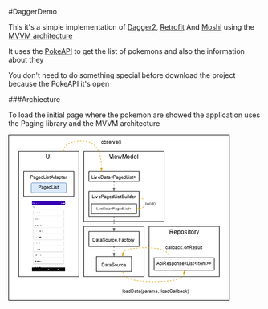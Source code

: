 #DaggerDemo

This it's a simple implementation of [Dagger2](https://github.com/google/dagger), [Retrofit](https://github.com/square/retrofit) And [Moshi](https://github.com/square/moshi) using the [MVVM architecture](https://developer.android.com/jetpack/guide)

It uses the [PokeAPI](https://pokeapi.co/api) to get the list of pokemons and also the information about they

You don't need to do something special before download the project because the PokeAPI it's open

###Archiecture

To load the initial page where the pokemon are showed the application uses the Paging library and the MVVM architecture

![Pagin Library Diagram](/diagram_paging.png)